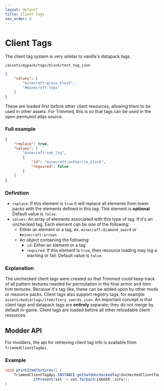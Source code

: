 ```yaml
---
layout: default
title: Client Tags
nav_order: 0
---
```


# Client Tags
The client tag system is very similar to vanilla's datapack tags.

`/assets/mypack/tags/block/test_tag.json`
```json
{
    "values": [
        "minecraft:grass_block",
        "#minecraft:logs"
    ]
}
```
These are loaded first before other client resources, allowing them to be used in other assets. For Trimmed, this is so that tags can be used in the open permuted atlas source.

### Full example
```json
{
    "replace": true,
    "values": [
        "minecraft:oak_log",
        {
            "id": "minecraft:netherite_block",
            "required": false
        }
    ]
}
```

### Definition
- `replace`: If this element is `true` it will replace all elements from lower packs with the elements defined in this tag. This element is **optional**. Default value is `false`.
- `values`: An array of elements associated with this type of tag. If it's an unchecked tag. Each element can be one of the following:
    - Either an element or a tag, ex. `minecraft:diamond_sword` or `#minecraft:arrows`
    - An object containing the following:
        - `id`: Either an element or a tag
        - `required`: If this element is `true`, then resource loading may log a warning or fail. Default value is `false`.

### Explanation
The unchecked client tags were created so that Trimmed could keep track of all pattern textures needed for permutation in the final armor and item trim textures. Because it's tag-like, these can be added upon by other mods or resource packs. Client tags also support registry tags, for example `assets/modid/tags/item/fiery_swords.json`. An important concept is that client tags and datapack tags are **entirely** separate; they do not merge by default in-game. Client tags are loaded before all other reloadable client resources.

## Modder API
For modders, the api for retrieving client tag info is available from `TrimmedClientTagApi`.

### Example

```java
void printItemTextures() {
    TrimmedClientTagApi.INSTANCE.getSafeUncheckedTag(UncheckedClientTags.ALL_TRIM_ITEM_TEXTURES)
            .ifPresent(set -> set.forEach(LOGGER::info));
}
```